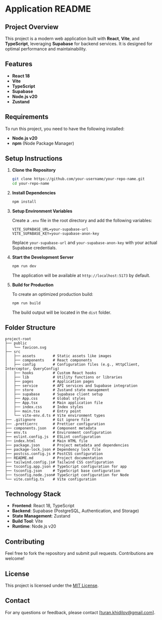 # Application README

## Project Overview

This project is a modern web application built with **React**, **Vite**, and **TypeScript**, leveraging **Supabase** for backend services. It is designed for optimal performance and maintainability.

## Features

- **React 18**
- **Vite**
- **TypeScript**
- **Supabase**
- **Node.js v20**
- **Zustand**

## Requirements

To run this project, you need to have the following installed:

- **Node.js v20**
- **npm** (Node Package Manager)

## Setup Instructions

1. **Clone the Repository**

   ```bash
   git clone https://github.com/your-username/your-repo-name.git
   cd your-repo-name
   ```

2. **Install Dependencies**

   ```bash
   npm install
   ```

3. **Setup Environment Variables**

   Create a `.env` file in the root directory and add the following variables:

   ```env
   VITE_SUPABASE_URL=your-supabase-url
   VITE_SUPABASE_KEY=your-supabase-anon-key
   ```

   Replace `your-supabase-url` and `your-supabase-anon-key` with your actual Supabase credentials.

4. **Start the Development Server**

   ```bash
   npm run dev
   ```

   The application will be available at `http://localhost:5173` by default.

5. **Build for Production**

   To create an optimized production build:

   ```bash
   npm run build
   ```

   The build output will be located in the `dist` folder.

## Folder Structure

```
project-root
├── public
│   └── favicon.svg
├── src
│   ├── assets        # Static assets like images
│   ├── components    # React components
│   ├── config        # Configuration files (e.g., HttpClient, Interceptor, QueryConfig)
│   ├── hooks         # Custom React hooks
│   ├── lib           # Utility functions or libraries
│   ├── pages         # Application pages
│   ├── service       # API services and Supabase integration
│   ├── store         # Zustand state management
│   ├── supabase      # Supabase client setup
│   ├── App.css       # Global styles
│   ├── App.tsx       # Main application file
│   ├── index.css     # Index styles
│   ├── main.tsx      # Entry point
│   └── vite-env.d.ts # Vite environment types
├── .gitignore        # Git ignore file
├── .prettierrc       # Prettier configuration
├── components.json   # Component metadata
├── env.ts            # Environment configuration
├── eslint.config.js  # ESLint configuration
├── index.html        # Main HTML file
├── package.json      # Project metadata and dependencies
├── package-lock.json # Dependency lock file
├── postcss.config.js # PostCSS configuration
├── README.md         # Project documentation
├── tailwind.config.js# Tailwind CSS configuration
├── tsconfig.app.json # TypeScript configuration for app
├── tsconfig.json     # TypeScript base configuration
├── tsconfig.node.json# TypeScript configuration for Node
└── vite.config.ts    # Vite configuration
```

## Technology Stack

- **Frontend**: React 18, TypeScript
- **Backend**: Supabase (PostgreSQL, Authentication, and Storage)
- **State Management**: Zustand
- **Build Tool**: Vite
- **Runtime**: Node.js v20

## Contributing

Feel free to fork the repository and submit pull requests. Contributions are welcome!

## License

This project is licensed under the [MIT License](LICENSE).

## Contact

For any questions or feedback, please contact [turan.khidilov@gmail.com].
